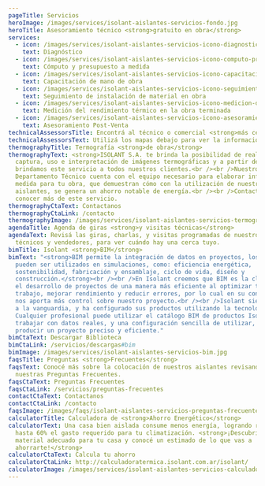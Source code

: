 ```yaml
---
pageTitle: Servicios
heroImage: /images/services/isolant-aislantes-servicios-fondo.jpg
heroTitle: Asesoramiento técnico <strong>gratuito en obra</strong>
services:
  - icon: /images/services/isolant-aislantes-servicios-icono-diagnostico.svg
    text: Diagnóstico
  - icon: /images/services/isolant-aislantes-servicios-icono-computo-presupuesto-materiales.svg
    text: Cómputo y presupuesto a medida
  - icon: /images/services/isolant-aislantes-servicios-icono-capacitacion-mano-de-obra.svg
    text: Capacitación de mano de obra
  - icon: /images/services/isolant-aislantes-servicios-icono-seguimiento-de-instalacion-de-material-en-obra.svg
    text: Seguimiento de instalación de material en obra
  - icon: /images/services/isolant-aislantes-servicios-icono-medicion-del-rendimiento-termico-en-la-obra-terminada.svg
    text: Medición del rendimiento térmico en la obra terminada
  - icon: /images/services/isolant-aislantes-servicios-icono-asesoramiento-post-venta.svg
    text: Asesoramiento Post-Venta
technicalAssessorsTitle: Encontrá al técnico o comercial <strong>más cercano a tu zona</strong>
technicalAssessorsText: Utilizá los mapas debajo para ver la información de los asesores técnicos más cercanos a tu obra.
thermographyTitle: Termografía <strong>de obra</strong>
thermographyText: <strong>ISOLANT S.A. te brinda la posibilidad de realizar un análisis termográfico de tu obra.</strong><br /><br /> En 2014 incorporamos la tecnología de imágenes TIR para poder analizar y evaluar el comportamiento de las construcciones y los materiales aislantes aplicados a las mismas. <br /><br />Nuestros profesionales fueron capacitados en la
  captura, uso e interpretación de imágenes termográficas y a partir de allí
  brindamos este servicio a todos nuestros clientes.<br /><br />Nuestro
  Departamento Técnico cuenta con el equipo necesario para elaborar informes a
  medida para tu obra, que demuestran cómo con la utilización de nuestros
  aislantes, se genera un ahorro notable de energía.<br /><br />Contactanos para
  conocer más de este servicio.
thermographyCtaText: Contactanos
thermographyCtaLink: /contacto
thermographyImage: /images/services/isolant-aislantes-servicios-termografia-de-obra-imagen.jpg
agendaTitle: Agenda de giras <strong>y visitas técnicas</strong>
agendaText: Revisá las giras, charlas, y visitas programadas de nuestros
  técnicos y vendedores, para ver cuándo hay una cerca tuyo.
bimTitle: Isolant <strong>BIM</strong>
bimText: "<strong>BIM permite la integración de datos en proyectos, los cuales
  pueden ser utilizados en simulaciones, como: eficiencia energética,
  sostenibilidad, fabricación y ensamblaje, ciclo de vida, diseño y
  construcción.</strong><br /><br />En Isolant creemos que BIM es la clave para
  el desarrollo de proyectos de una manera más eficiente al optimizar tiempo de
  trabajo, mejorar rendimiento y reducir errores, por lo cual en su conjunto BIM
  nos aporta más control sobre nuestro proyecto.<br /><br />Isolant siempre está
  a la vanguardia, y ha configurado sus productos utilizando la tecnología BIM.
  Cualquier profesional puede utilizar el catálogo BIM de productos Isolant para
  trabajar con datos reales, y una configuración sencilla de utilizar, para
  producir un proyecto preciso y eficiente."
bimCtaText: Descargar Biblioteca
bimCtaLink: /servicios/descargas#bim
bimImage: /images/services/isolant-aislantes-servicios-bim.jpg
faqsTitle: Preguntas <strong>Frecuentes</strong>
faqsText: Conocé más sobre la colocación de nuestros aislantes revisando
  nuestras Preguntas Frecuentes.
faqsCtaText: Preguntas Frecuentes
faqsCtaLink: /servicios/preguntas-frecuentes
contactCtaText: Contactanos
contactCtaLink: /contacto
faqsImage: /images/faqs/isolant-aislantes-servicios-preguntas-frecuentes-contacto-fondo.jpg
calculatorTitle: Calculadora de <strong>Ahorro Energético</strong>
calculatorText: Una casa bien aislada consume menos energía, logrando reducir
  hasta 60% el gasto requerido para tu climatización. <strong>¡Descubrí el
  material adecuado para tu casa y conocé un estimado de lo que vas a
  ahorrarte!</strong>
calculatorCtaText: Calcula tu ahorro
calculatorCtaLink: http://calculadoratermica.isolant.com.ar/isolant/
calculatorImage: /images/services/isolant-aislantes-servicios-calculadora-termica-fondo.jpg
---
```

